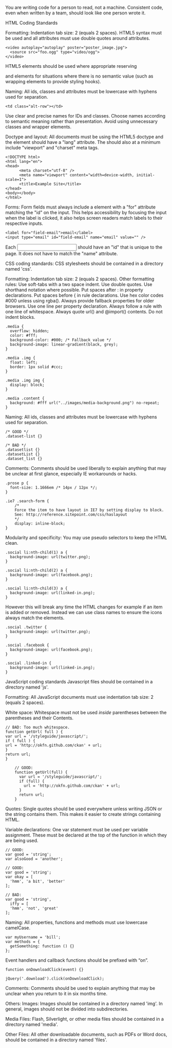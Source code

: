 You are writing code for a person to read, not a machine.
Consistent code, even when written by a team, should look like one person wrote it.

HTML Coding Standards

Formatting:
Indentation tab size: 2 (equals 2 spaces). HTML5 syntax must be used and all attributes must use double quotes around attributes.
	
	<video autoplay="autoplay" poster="poster_image.jpg">
  	  <source src="foo.ogg" type="video/ogg">
	</video>

HTML5 elements should be used where appropriate reserving <div> and <span> elements for situations where there is no semantic value (such as wrapping elements to provide styling hooks).


Naming:
All ids, classes and attributes must be lowercase with hyphens used for separation.
	
	<td class="alt-row"></td>

Use clear and precise names for IDs and classes. Choose names according to semantic meaning rather than presentation. Avoid using unnecessary classes and wrapper elements.


Doctype and layout:
All documents must be using the HTML5 doctype and the <html> element should have a "lang" attribute. The <head> should also at a minimum include "viewport" and "charset" meta tags.

	<!DOCTYPE html>
	<html lang="en">
  	<head>
    	  <meta charset="utf-8" />
          <meta name="viewport" content="width=device-width, initial-scale=1">
          <title>Example Site</title>
  	</head>
  	<body></body>
	</html>


Forms:
Form fields must always include a <label> element with a "for" attribute matching the "id" on the input. This helps accessibility by focusing the input when the label is clicked, it also helps screen readers match labels to their respective inputs.
	
	<label for="field-email">email</label>
	<input type="email" id="field-email" name="email" value="" />

Each <input> should have an "id" that is unique to the page. It does not have to match the "name" attribute.






CSS coding standards:
CSS stylesheets should be contained in a directory named 'css'.

Formatting:
Indentation tab size: 2 (equals 2 spaces). Other formatting rules:
    Use soft-tabs with a two space indent.
    Use double quotes.
    Use shorthand notation where possible.
    Put spaces after : in property declarations.
    Put spaces before { in rule declarations.
    Use hex color codes #000 unless using rgba().
    Always provide fallback properties for older browsers.
    Use one line per property declaration.
    Always follow a rule with one line of whitespace.
    Always quote url() and @import() contents.
    Do not indent blocks.

	.media {
  	  overflow: hidden;
  	  color: #fff;
  	  background-color: #000; /* Fallback value */
  	  background-image: linear-gradient(black, grey);
	}

	.media .img {
  	  float: left;
  	  border: 1px solid #ccc;
	}

	.media .img img {
  	  display: block;
	}

	.media .content {
  	  background: #fff url("../images/media-background.png") no-repeat;
	}


Naming:
All ids, classes and attributes must be lowercase with hyphens used for separation.

	/* GOOD */
	.dataset-list {}

	/* BAD */
	.datasetlist {}
	.datasetList {}
	.dataset_list {}


Comments:
Comments should be used liberally to explain anything that may be unclear at first glance, especially IE workarounds or hacks.

	.prose p {
  	  font-size: 1.1666em /* 14px / 12px */;
	}

	.ie7 .search-form {
  		/*
    	Force the item to have layout in IE7 by setting display to block.
    	See: http://reference.sitepoint.com/css/haslayout
  		*/
  		display: inline-block;
	}


Modularity and specificity:
You may use pseudo selectors to keep the HTML clean.

	.social li:nth-child(1) a {
  	  background-image: url(twitter.png);
	}

	.social li:nth-child(2) a {
	  background-image: url(facebook.png);
	}

	.social li:nth-child(3) a {
	  background-image: url(linked-in.png);
	}

However this will break any time the HTML changes for example if an item is added or removed. Instead we can use class names to ensure the icons always match the elements.

	.social .twitter {
	  background-image: url(twitter.png);
	}

	.social .facebook {
	  background-image: url(facebook.png);
	}

	.social .linked-in {
	  background-image: url(linked-in.png);
	}






JavaScript coding standards
Javascript files should be contained in a directory named 'js'.

Formatting:
All JavaScript documents must use indentation tab size: 2 (equals 2 spaces).


White space:
Whitespace must not be used _inside_ parentheses between the parentheses and their Contents.

	// BAD: Too much whitespace.
	function getUrl( full ) {
	var url = '/styleguide/javascript/';
	if ( full ) {
	url = 'http://okfn.github.com/ckan' + url;
	}
	return url;
	}

		// GOOD:
		function getUrl(full) {
		  var url = '/styleguide/javascript/';
		  if (full) {
		    url = 'http://okfn.github.com/ckan' + url;
		  }
		  return url;
		}


Quotes:
Single quotes should be used everywhere unless writing JSON or the string contains them. This makes it easier to create strings containing HTML.


Variable declarations:
One var statement must be used per variable assignment. These must be declared at the top of the function in which they are being used.

	// GOOD:
	var good = 'string';
	var alsoGood = 'another';

	// GOOD:
	var good = 'string';
	var okay = [
	  'hmm', 'a bit', 'better'
	];

	// BAD:
	var good = 'string',
	  iffy = [
	  'hmm', 'not', 'great'
	];


Naming:
All properties, functions and methods must use lowercase camelCase.

	var myUsername = 'bill';
	var methods = {
	  getSomething: function () {}
	};

Event handlers and callback functions should be prefixed with “on”.

	function onDownloadClick(event) {}

	jQuery('.download').click(onDownloadClick);


Comments:
Comments should be used to explain anything that may be unclear when you return to it in six months time.





Others:
Images:
Images should be contained in a directory named 'img'. In general, images should not be divided into subdirectories.


Media Files:
Flash, Silverlight, or other media files should be contained in a directory named 'media'.


Other Files:
All other downloadable documents, such as PDFs or Word docs, should be contained in a directory named 'files'.
